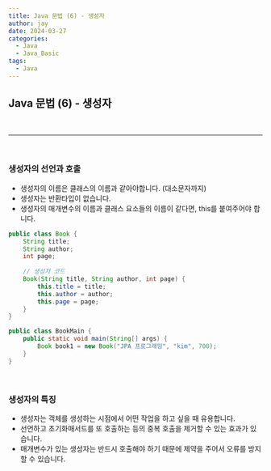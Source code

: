 ```yaml
---
title: Java 문법 (6) - 생성자
author: jay
date: 2024-03-27
categories:
  - Java
  - Java_Basic
tags:
  - Java
---
```

## **Java 문법 (6) - 생성자**


<br />

---

<br/>


### **생성자의 선언과 호출** 

- 생성자의 이름은 클래스의 이름과 같아야합니다. (대소문자까지)
- 생성자는 반환타입이 없습니다.
- 생성자의 매개변수의 이름과 클래스 요소들의 이름이 같다면, this를 붙여주어야 합니다.

```java
public class Book {  
    String title;  
    String author;  
    int page;
    
    // 생성자 코드
    Book(String title, String author, int page) {  
	    this.title = title;  
	    this.author = author;  
	    this.page = page;  
	}	
}

public class BookMain {  
    public static void main(String[] args) {  
		Book book1 = new Book("JPA 프로그래밍", "kim", 700);
    }
}

```

<br/>

### **생성자의 특징** 

- 생성자는 객체를 생성하는 시점에서 어떤 작업을 하고 싶을 때 유용합니다.
- 선언하고 초기화매서드를 또 호출하는 등의 중복 호출을 제거할 수 있는 효과가 있습니다.
- 매개변수가 있는 생성자는 반드시 호출해야 하기 때문에 제약을 주어서 오류를 방지할 수 있습니다.